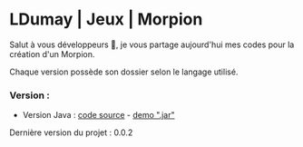 # LDumay | Jeux | Morpion
Salut à vous développeurs 👋, je vous partage aujourd'hui mes codes pour la création d'un Morpion.

Chaque version possède son dossier selon le langage utilisé. 

### Version :
- Version Java : [code source](https://github.com/ldumay/game-morpion/tree/main/version-java/Morpion) - [demo ".jar"](https://github.com/ldumay/game-morpion/tree/main/version-java/dist/Morpion.jar)

Dernière version du projet : 0.0.2